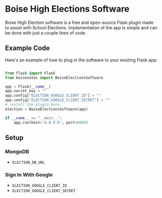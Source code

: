 # Boise High Elections Software

Boise High Election software is a free and open-source Flask plugin made to assist with School Elections. Implementation of the app is simple and can be done with just a couple lines of code.

## Example Code

Here's an example of how to plug in the software to your existing Flask app:
```python

from flask import Flask
from boisevotes import BoiseElectionsSoftware

app = Flask(__name__)
app.secret_key = ""
app.config["ELECTION_GOOGLE_CLIENT_ID"] = ""
app.config["ELECTION_GOOGLE_CLIENT_SECRET"] = ""
# install the plugin here
election = BoiseElectionsSoftware(app)

if __name__ == "__main__":
	app.run(host='0.0.0.0', port=8080)

```

## Setup

### MongoDB

- `ELECTION_DB_URL`


### Sign In With Google

- `ELECTION_GOOGLE_CLIENT_ID`
- `ELECTION_GOOGLE_CLIENT_SECRET`